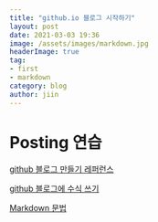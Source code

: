 ```yaml
---
title: "github.io 블로그 시작하기"
layout: post
date: 2021-03-03 19:36
image: /assets/images/markdown.jpg
headerImage: true
tag:
- first
- markdown
category: blog
author: jiin
---
```


# Posting 연습

[github 블로그 만들기 레퍼런스](https://devinlife.com/howto/)

[github 블로그에 수식 쓰기](https://mkkim85.github.io/blog-apply-mathjax-to-jekyll-and-github-pages/)

[Markdown 문법](https://ansohxxn.github.io/blog/markdown/#top)

